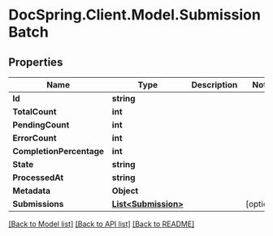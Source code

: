 # DocSpring.Client.Model.SubmissionBatch

## Properties

Name | Type | Description | Notes
------------ | ------------- | ------------- | -------------
**Id** | **string** |  | 
**TotalCount** | **int** |  | 
**PendingCount** | **int** |  | 
**ErrorCount** | **int** |  | 
**CompletionPercentage** | **int** |  | 
**State** | **string** |  | 
**ProcessedAt** | **string** |  | 
**Metadata** | **Object** |  | 
**Submissions** | [**List&lt;Submission&gt;**](Submission.md) |  | [optional] 

[[Back to Model list]](../README.md#documentation-for-models) [[Back to API list]](../README.md#documentation-for-api-endpoints) [[Back to README]](../README.md)

